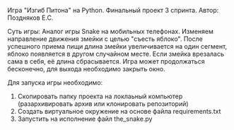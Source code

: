 Игра "Изгиб Питона" на Python. Финальный проект 3 спринта.
Автор: Поздняков Е.С.

Суть игры: 
Аналог игры Snake на мобильных телефонах. Изменяем направление движения змейки
с целью "съесть яблоко". После успешного приема пищи длина змейки увеличивается на 
один сегмент, яблоко появляется в другом случайном месте. Если змейка врезалась сама
в себя, её длина сбрасывается.
Игра может продолжаться бесконечно, для выхода необходимо закрыть окно.

Для запуска игры необходимо:
1. Скопировать папку проекта на локлаьный компьютер (разархивировать архив или клонировать
репозиторий)
2. Создать виртуальное окружение на основе файла requirements.txt
3. Запустить на исполнение файл the_snake.py


